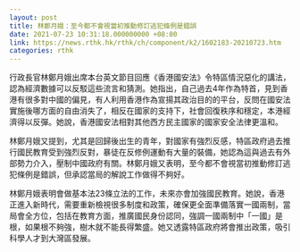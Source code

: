 ```yaml
---
layout: post
title: 林鄭月娥：至今都不會視當初推動修訂逃犯條例是錯誤
date: 2021-07-23 10:31:18.000000000 +08:00
link: https://news.rthk.hk/rthk/ch/component/k2/1602183-20210723.htm
categories: rthk
---
```


行政長官林鄭月娥出席本台英文節目回應《香港國安法》令特區情況惡化的講法，認為經濟數據可以反駁這些流言和猜測。她指出，自己過去4年作為特首，見到香港有很多對中國的偏見，有人利用香港作為宣揚其政治目的的平台，反問在國安法實施後哪方面的自由消失了，相反在國家的支持下，社會回復秩序和穩定，本港經濟得以反彈。她說，香港國安法相對其他西方民主國家的國家安全法律更溫和。

林鄭月娥又提到，尤其是回歸後出生的青年，對國家有強烈反感，特區政府過去推行國民教育受到強烈反對，暴徒在反修例運動有大量的裝備，她認為這與過去有外部勢力介入，壓制中國政府有關。林鄭月娥又表明，至今都不會視當初推動修訂逃犯條例是錯誤，但承認當局的解說工作做得不夠好。

林鄭月娥表明會做基本法23條立法的工作，未來亦會加強國民教育。她說，香港正進入新時代，需要重新檢視很多制度和政策，確保更全面準備落實一國兩制，當局會全方位，包括在教育方面，推廣國民身份認同，強調一國兩制中「一國」是根，如果根不夠強，樹木就不能長得繁盛。她又透露特區政府將會推出政策，吸引科學人才到大灣區發展。
